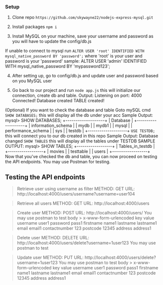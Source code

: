 ### Setup
1. Clone repo
`https://github.com/skywayne22/nodejs-express-mysql.git`

2. Install packages
`npm i`

3. Install MySQL on your machine, save your username and password as you 
will have to update the config/db.js


If unable to connect to mysql 
run `ALTER USER 'root' IDENTIFIED WITH mysql_native_password BY 'password';`
where 'root' is your user and password is your 'password'
sample:
ALTER USER 'admin' IDENTIFIED WITH mysql_native_password BY 'mypassword123';

4. After setting up, go to config/db.js and update user and password based on you MySQL user

5. Go back to our project and run `node app.js` this will initialize our connection, create db and table.
Output:
Listening on port: 4000
Connected!
Database created
TABLE created!

(Optional)
If you want to check the database and table
Goto mySQL cmd
`SHOW DATABASES;` this will display all the db under your acc
Sample Output:
mysql> SHOW DATABASES;
+--------------------+
| Database           |
+--------------------+
| information_schema |
| mydb               |
| mydb1              |
| mysql              |
| performance_schema |
| sys                |
| testdb             |
+--------------------+
`USE TESTDB;` this will connect you to our db created in this repo
Sample Output:
Database changed
`SHOW TABLES` this will display all the tables under TESTDB
SAMPLE OUTPUT: 
mysql> SHOW TABLES;
+------------------+
| Tables_in_testdb |
+------------------+
| movies           |
| testtable        |
| users            |
+------------------+
Now that you've checked the db and table, you can now proceed on testing the API endpoints.
You may use Postman for testing.


## Testing the API endpoints
>Retrieve user using username as filter
METHOD: GET
URL: http://localhost:4000/users/username?username=user104

>Retrieve all users
METHOD: GET
URL: http://localhost:4000/users

>Create user
METHOD: POST
URL: http://localhost:4000/users/
You may use postman to test
body > x-www-form-urlencoded
key                 value
username            user1
password            pass1
firstname           name1
lastname            lastname1
email               email1
contactnumber       123
postcode            12345
address             address1

> Delete user
METHOD: DELETE 
URL: http://localhost:4000/users/delete?username=1user123
You may use postman to test

>Update user
METHOD: PUT
URL: http://localhost:4000/users/delete?username=1user123
You may use postman to test
body > x-www-form-urlencoded
key                 value
username            user1
password            pass1
firstname           name1
lastname            lastname1
email               email1
contactnumber       123
postcode            12345
address             address1